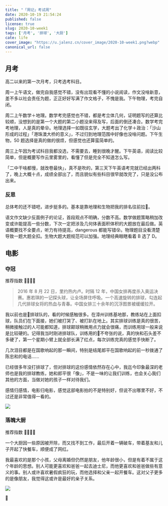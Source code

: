 ```yaml
---
title: "「周记」考试周"
date: 2020-10-19 21:54:24
published: false
license: true
slug: 2020-10-week1
tags: ['月考', '排球', '大厨']
cate: life
cover_image: "https://u.jalenz.cn/cover_image/2020-10-week1.png?webp"
canonical_url: false
---
```


## 月考

高二以来的第一次月考，只考选考科目。

周一上午语文，做完自我感觉不错，没有出现看不懂的小说阅读，作文没啥新意，差不多以社会责任为题，正正好好写满了作文格子，不愧是我。下午物理，考完自闭。

周二上午数学＋地理。数学考完感觉也不错，都是考立体几何，证明题写的还算比较顺，没想到的是第一个大题的第二小题没来得及写，后面的倒还凑合。数学考完考地理，人是真的晕😵。地理选择一如既往玄学，大题考出了化学＋政治：「沙山形成的过程」「港珠澳大桥的意义」，不过归到地理范围中好像也没啥问题。下午生物，50 题选择是真的做的很烦，但感觉也还算蛮简单的。

周三上午因为考试科目我都没选，不需要去，睡到很晚才醒。下午英语，阅读比较简单，但是概要写作云里雾里的，看懂了但是完全不知道怎么写。

「二中干啥都慢，就改卷最快」，真不是吹的，第三天下午英语考完就已经出两科了，晚上大概十点，成绩全部出了，而且貌似有些科目很早就改完了，只是没公布出来。

### 反思

总体考的还不错吧，进步挺多的。基本是靠地理和生物把我的排名往前拉🙈。

语文作文缺少反面例子的论证，首段观点不明确，分数不高。数学做题策略稍加改变或许能提高一些分数，下次一定把涉及几何体表面积体积的大题放在最后做。英语概要找不全要点，听力有待提高，dangerous 都能写错😵。物理题目没看清楚导致一题大题全扣。生物大题大题规范可以加强。地理经典眼瞎看着 B 选了 D。

## 电影

### 夺冠

推荐指数 🌟🌟🌟🌟

> 2016 年 8 月 22 日，里约热内卢。时隔 12 年，中国女排再度杀入奥运决赛。惠若琪的一记探头球，让全场屏住呼吸。一个高速旋转的排球，勾连起几代排球女将的热血与青春。中国女排三十余年的沉浮图景被缓缓拉开。

我以前也是🏐排球队的，看的时候感触很多。在漳州训练基地那，教练站在上面扣球，队员们在下面接，她们被打哭了、被打趴在地上。其实排球训练是真的很苦，稍微接触过的人可能都知道，排球颠球稍微用点力就会很痛，而训练用球一般来说是比较硬的。记得我当时刚进排球队，训练用的🏐不夸张的说，真的快和石头差不多硬了，第一个星期小臂上就全部长满了红点，每次训练完真的感觉手快断了。

几次泪目都是在国歌响起的那一瞬间，特别是结尾郎平在国歌响起的前一秒拨通了陈忠和的电话......

已经很多年没打排球了，但对排球的这份感情依然存在心中，我迄今印象最深的老师也是我的排球教练，她和郎平很「像」，不是一味的让我们训练，也会关心我们其他的方面，当做对她的孩子一样对待我们。

感情归感情，电影归电影，感觉这部电影拍的不是特别好，但说不出哪里不好，不过还是非常值得一看的。

![ ](https://u.jalenz.cn/2020-10-week1/volleyball.jpg)

### 落魄大厨

推荐指数 🌟🌟🌟🌟

一个大厨因一些原因被开除，而又找不到工作，最后开着一辆破车，带着基友和儿子开起了快餐车，顺便成了网红。

我最喜欢的是那个小孩，父母离婚但仍然是朋友，他年龄很小，但是有着不属于这个年龄的思想。别人可能更喜欢和爸爸一起去迪士尼，而他更喜欢和爸爸做些有意义的事。别人或许喜欢暑假疯狂的玩，而他选择和父亲一起开餐车。这对父子更多的是像朋友，我觉得这或许是最好的亲子关系。

![ ](https://u.jalenz.cn/2020-10-week1/cook.jpg)

💾
